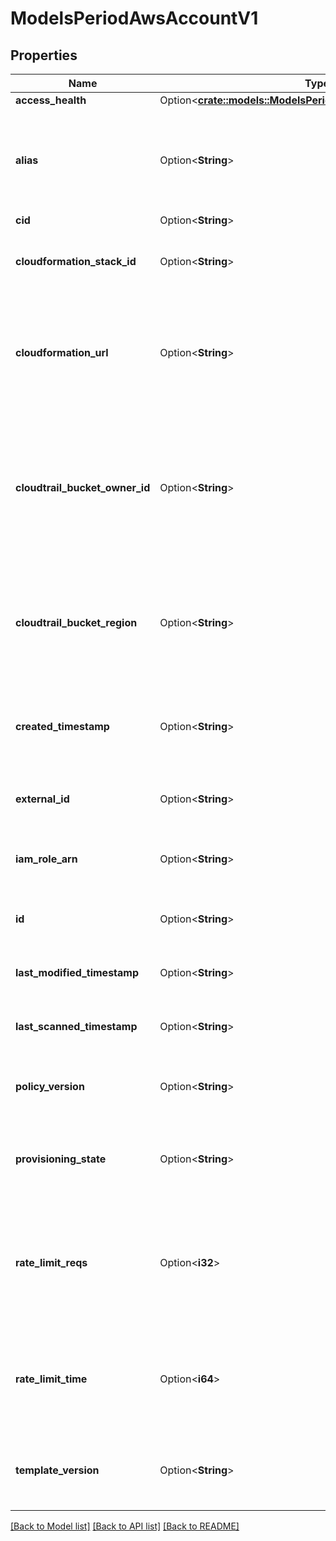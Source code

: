 # ModelsPeriodAwsAccountV1

## Properties

Name | Type | Description | Notes
------------ | ------------- | ------------- | -------------
**access_health** | Option<[**crate::models::ModelsPeriodAwsAccountAccessHealth**](models.awsAccountAccessHealth.md)> |  | [optional]
**alias** | Option<**String**> | Alias/Name associated with the account. This is only updated once the account is in a registered state. | [optional]
**cid** | Option<**String**> |  | [optional]
**cloudformation_stack_id** | Option<**String**> | Unique identifier for the cloudformation stack id used for provisioning. | [optional]
**cloudformation_url** | Option<**String**> | URL of the CloudFormation template to execute. This is returned when mode is to set 'cloudformation' when provisioning. | [optional]
**cloudtrail_bucket_owner_id** | Option<**String**> | The 12 digit AWS account which is hosting the S3 bucket containing cloudtrail logs for this account. If this field is set, it takes precedence of the settings level field. | [optional]
**cloudtrail_bucket_region** | Option<**String**> | Region where the S3 bucket containing cloudtrail logs resides. This is only set if using cloudformation to provision and create the trail. | [optional]
**created_timestamp** | Option<**String**> | Timestamp of when the account was first provisioned within CrowdStrike's system.' | [optional]
**external_id** | Option<**String**> | ID assigned for use with cross account IAM role access. | [optional]
**iam_role_arn** | Option<**String**> | The full arn of the IAM role created in this account to control access. | [optional]
**id** | Option<**String**> | 12 digit AWS provided unique identifier for the account. | [optional]
**last_modified_timestamp** | Option<**String**> | Timestamp of when the account was last modified. | [optional]
**last_scanned_timestamp** | Option<**String**> | Timestamp of when the account was scanned. | [optional]
**policy_version** | Option<**String**> | Current version of permissions associated with IAM role and granted access. | [optional]
**provisioning_state** | Option<**String**> | Provisioning state of the account. Values can be; initiated, registered, unregistered. | [optional]
**rate_limit_reqs** | Option<**i32**> | Rate limiting setting to control the maximum number of requests that can be made within the rate_limit_time duration. | [optional]
**rate_limit_time** | Option<**i64**> | Rate limiting setting to control the number of seconds for which rate_limit_reqs applies. | [optional]
**template_version** | Option<**String**> | Current version of cloudformation template used to manage access. | [optional]

[[Back to Model list]](../README.md#documentation-for-models) [[Back to API list]](../README.md#documentation-for-api-endpoints) [[Back to README]](../README.md)


